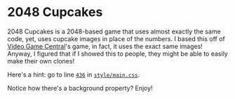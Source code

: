 # 2048 Cupcakes
2048 Cupcakes is a 2048-based game that uses almost exactly the same code, yet, uses cupcake images in place of the numbers.
I based this off of [Video Game Central](http://videogamecentral.net/test/)'s game, in fact, it uses the exact same images!
Anyway, I figured that if I showed this to people, they might be able to easily make their own clones!

Here's a hint: go to line [`436`](style/main.css#L436) in [`style/main.css`](style/main.css).

Notice how there's a background property? Enjoy!
